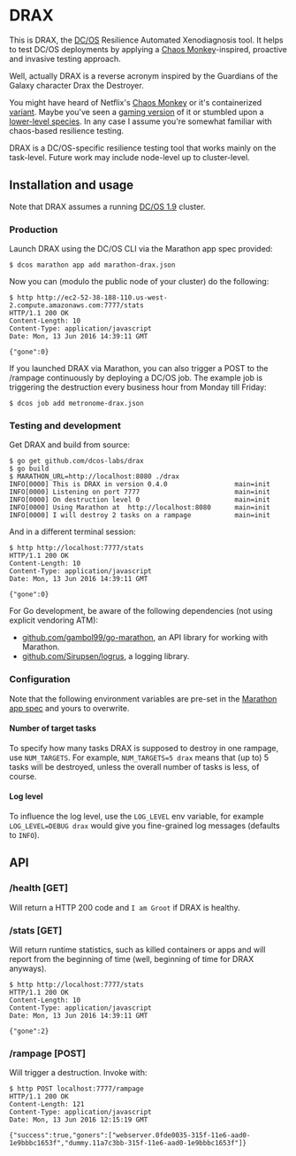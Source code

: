 # DRAX

This is DRAX, the [DC/OS](https://dcos.io) Resilience Automated Xenodiagnosis tool. It helps to test DC/OS deployments by applying a [Chaos Monkey](http://techblog.netflix.com/2012/07/chaos-monkey-released-into-wild.html)-inspired, proactive and invasive testing approach.

Well, actually DRAX is a reverse acronym inspired by the Guardians of the Galaxy character Drax the Destroyer.

You might have heard of Netflix's [Chaos Monkey](http://techblog.netflix.com/2012/07/chaos-monkey-released-into-wild.html) or it's containerized [variant](https://medium.com/production-ready/chaos-monkey-for-fun-and-profit-87e2f343db31). Maybe you've seen a [gaming version](https://www.wehkamplabs.com/blog/2016/06/02/docker-and-zombies/) of it or stumbled upon a [lower-level species](http://probablyfine.co.uk/2016/05/30/announcing-byte-monkey/). In any case I assume you're somewhat familiar with chaos-based resilience testing.

DRAX is a DC/OS-specific resilience testing tool that works mainly on the task-level. Future work may include node-level up to cluster-level.

## Installation and usage

Note that DRAX assumes a running [DC/OS 1.9](https://dcos.io/) cluster.

### Production

Launch DRAX using the DC/OS CLI via the Marathon app spec provided:

    $ dcos marathon app add marathon-drax.json

Now you can (modulo the public node of your cluster) do the following:

    $ http http://ec2-52-38-188-110.us-west-2.compute.amazonaws.com:7777/stats
    HTTP/1.1 200 OK
    Content-Length: 10
    Content-Type: application/javascript
    Date: Mon, 13 Jun 2016 14:39:11 GMT

    {"gone":0}

If you launched DRAX via Marathon, you can also trigger a POST to the /rampage continuously by deploying a DC/OS job.  The example job is triggering the destruction every business hour from Monday till Friday: 

    $ dcos job add metronome-drax.json

### Testing and development

Get DRAX and build from source:

    $ go get github.com/dcos-labs/drax
    $ go build
    $ MARATHON_URL=http://localhost:8080 ./drax
    INFO[0000] This is DRAX in version 0.4.0                 main=init
    INFO[0000] Listening on port 7777                        main=init
    INFO[0000] On destruction level 0                        main=init
    INFO[0000] Using Marathon at  http://localhost:8080      main=init
    INFO[0000] I will destroy 2 tasks on a rampage           main=init

And in a different terminal session:

    $ http http://localhost:7777/stats
    HTTP/1.1 200 OK
    Content-Length: 10
    Content-Type: application/javascript
    Date: Mon, 13 Jun 2016 14:39:11 GMT

    {"gone":0}

For Go development, be aware of the following dependencies (not using explicit vendoring ATM):

- [github.com/gambol99/go-marathon](https://github.com/gambol99/go-marathon), an API library for working with Marathon.
- [github.com/Sirupsen/logrus](https://github.com/Sirupsen/logrus), a logging library.

### Configuration

Note that the following environment variables are pre-set in the [Marathon app spec](marathon-drax.json) and yours to overwrite.


#### Number of target tasks

To specify how many tasks DRAX is supposed to destroy in one rampage, use `NUM_TARGETS`. For example, `NUM_TARGETS=5 drax` means that (up to) 5 tasks will be destroyed, unless the overall number of tasks is less, of course.

#### Log level

To influence the log level, use the `LOG_LEVEL` env variable, for example `LOG_LEVEL=DEBUG drax` would give you fine-grained log messages (defaults to `INFO`).

## API

### /health [GET]

Will return a HTTP 200 code and `I am Groot` if DRAX is healthy.

### /stats [GET]

Will return runtime statistics, such as killed containers or apps and will report from the beginning of time (well, beginning of time for DRAX anyways).

    $ http http://localhost:7777/stats
    HTTP/1.1 200 OK
    Content-Length: 10
    Content-Type: application/javascript
    Date: Mon, 13 Jun 2016 14:39:11 GMT

    {"gone":2}

### /rampage [POST]

Will trigger a destruction. Invoke with:

    $ http POST localhost:7777/rampage
    HTTP/1.1 200 OK
    Content-Length: 121
    Content-Type: application/javascript
    Date: Mon, 13 Jun 2016 12:15:19 GMT

    {"success":true,"goners":["webserver.0fde0035-315f-11e6-aad0-1e9bbbc1653f","dummy.11a7c3bb-315f-11e6-aad0-1e9bbbc1653f"]}